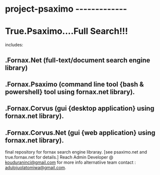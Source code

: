 # project-psaximo -------------
# True.Psaximo....Full Search!!!

includes:

## .Fornax.Net (full-text/document search engine library) 
## .Fornax.Psaximo (command line tool {bash & powershell} tool using fornax.net library). 
## .Fornax.Corvus (gui {desktop application} using fornax.net library). 
## .Fornax.Corvus.Net (gui {web application} using fornax.net library). 

<!---- ARCHITECTURE
~ [Fornax.Net] - Core Library.
~ [Fornax.Net.Util] - Utilities & Support libraries.
~ [Fornax.Net.Util.IO]
~ [Fornax.Net.Util.Threading]
~ [Fornax.Net.Util.Linq]
~ [Fornax.Net.Util.Collections]
~ [Fornax.Net.Util.Security]
~ [Fornax.Net.Util.Security.Cryptography]
~ [Fornax.Net.Util.Text]
~ [Fornax.Net.Util.System]
~ [Fornax.Net.Util.Runtime]
~ [Fornax.Net.Util.Runtime.Cache]
~ [Fornax.Net.Util.Runtime.Logging]
--->
final repository for fornax search engine libraray. [see psaximo.net and true.fornax.net for details.] 
Reach Admin Developer @ kouduraninci@gmail.com for more info
alternatiive team contact : adulojuolatomiwa@gmail.com.
